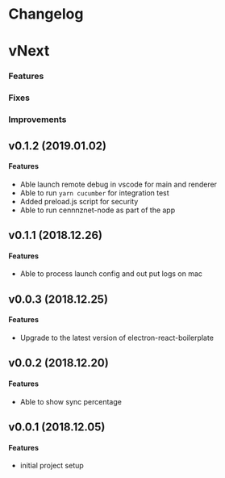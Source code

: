 # Changelog

# vNext

### Features

### Fixes

### Improvements

## v0.1.2 (2019.01.02)

#### Features

- Able launch remote debug in vscode for main and renderer
- Able to run `yarn cucumber` for integration test 
- Added preload.js script for security
- Able to run cennnznet-node as part of the app

## v0.1.1 (2018.12.26)

#### Features

- Able to process launch config and out put logs on mac

## v0.0.3 (2018.12.25)

#### Features

- Upgrade to the latest version of electron-react-boilerplate

## v0.0.2 (2018.12.20)

#### Features

- Able to show sync percentage

## v0.0.1 (2018.12.05)

#### Features

- initial project setup
